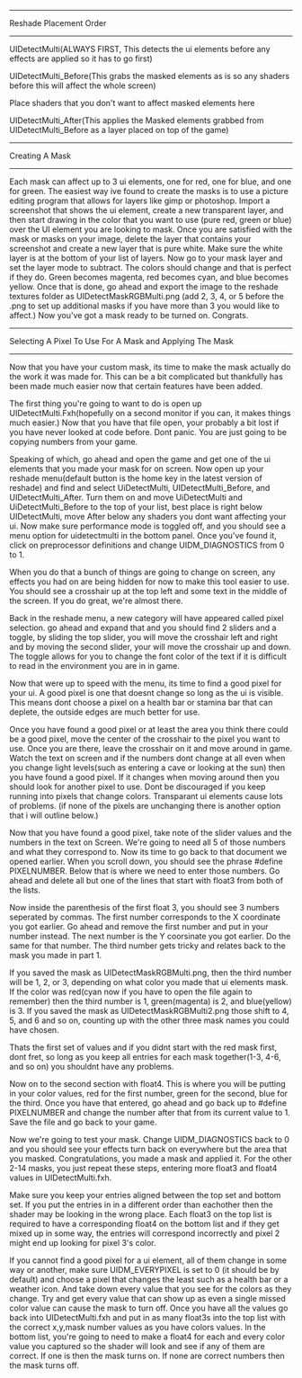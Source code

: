 ------------------------------------------------------------------------------------------------------------------------------------------------------
Reshade Placement Order

------------------------------------------------------------------------------------------------------------------------------------------------------
UIDetectMulti(ALWAYS FIRST, This detects the ui elements before any effects are applied so it has to go first)

UIDetectMulti_Before(This grabs the masked elements as is so any shaders before this will affect the whole screen)

Place shaders that you don't want to affect masked elements here

UIDetectMulti_After(This applies the Masked elements grabbed from UIDetectMulti_Before as a layer placed on top of the game)

------------------------------------------------------------------------------------------------------------------------------------------------------
Creating A Mask

------------------------------------------------------------------------------------------------------------------------------------------------------
Each mask can affect up to 3 ui elements, one for red, one for blue, and one for green. The easiest way ive found to create the masks is to use a picture editing program that allows for layers like gimp or photoshop. Import a screenshot that shows the ui element, create a new transparent layer, and then start drawing in the color that you want to use (pure red, green or blue) over the UI element you are looking to mask. Once you are satisfied with the mask or masks on your image, delete the layer that contains your screenshot and create a new layer that is pure white. Make sure the white layer is at the bottom of your list of layers. Now go to your mask layer and set the layer mode to subtract. The colors should change and that is perfect if they do. Green becomes magenta, red becomes cyan, and blue becomes yellow. Once that is done, go ahead and export the image to the reshade textures folder as UIDetectMaskRGBMulti.png (add 2, 3, 4, or 5 before the .png to set up additional masks if you have more than 3 you would like to affect.)  Now you've got a mask ready to be turned on. Congrats. 

------------------------------------------------------------------------------------------------------------------------------------------------------
Selecting A Pixel To Use For A Mask and Applying The Mask

------------------------------------------------------------------------------------------------------------------------------------------------------
Now that you have your custom mask, its time to make the mask actually do the work it was made for. This can be a bit complicated but thankfully has been made much easier now that certain features have been added.

The first thing you're going to want to do is open up UIDetectMulti.Fxh(hopefully on a second monitor if you can, it makes things much easier.) Now that you have that file open, your probably a bit lost if you have never looked at code before. Dont panic. You are just going to be copying numbers from your game.

Speaking of which, go ahead and open the game and get one of the ui elements that you made your mask for on screen. Now open up your reshade menu(default button is the home key in the latest version of reshade) and find and select UiDetectMulti, UIDetectMulti_Before, and UIDetectMulti_After. Turn them on and move UiDetectMulti and UiDetectMulti_Before to the top of your list, best place is right below UIDetectMulti, move After below any shaders you dont want affecting your ui. Now make sure performance mode is toggled off, and you should see a menu option for uidetectmulti in the bottom panel. Once you've found it, click on preprocessor definitions and change UIDM_DIAGNOSTICS from 0 to 1.

When you do that a bunch of things are going to change on screen, any effects you had on are being hidden for now to make this tool easier to use. You should see a crosshair up at the top left and some text in the middle of the screen. If you do great, we're almost there.

Back in the reshade menu, a new category will have appeared called pixel selection. go ahead and expand that and you should find 2 sliders and a toggle, by sliding the top slider, you will move the crosshair left and right and by moving the second slider, your will move the crosshair up and down. The toggle allows for you to change the font color of the text if it is difficult to read in the environment you are in in game.

Now that were up to speed with the menu, its time to find a good pixel for your ui. A good pixel is one that doesnt change so long as the ui is visible. This means dont choose a pixel on a health bar or stamina bar that can deplete, the outside edges are much better for use.

Once you have found a good pixel or at least the area you think there could be a good pixel, move the center of the crosshair to the pixel you want to use. Once you are there, leave the crosshair on it and move around in game. Watch the text on screen and if the numbers dont change at all even when you change light levels(such as entering a cave or looking at the sun) then you have found a good pixel. If it changes when moving around then you should look for another pixel to use. Dont be discouraged if you keep running into pixels that change colors. Transparant ui elements cause lots of problems. (if none of the pixels are unchanging there is another option that i will outline below.)

Now that you have found a good pixel, take note of the slider values and the numbers in the text on Screen. We're going to need all 5 of those numbers and what they correspond to. Now its time to go back to that document we opened earlier. When you scroll down, you should see the phrase #define PIXELNUMBER. Below that is where we need to enter those numbers. Go ahead and delete all but one of the lines that start with float3 from both of the lists.

Now inside the parenthesis of the first float 3, you should see 3 numbers seperated by commas. The first number corresponds to the X coordinate you got earlier. Go ahead and remove the first number and put in your number instead. The next number is the Y coorsinate you got earlier. Do the same for that number. The third number gets tricky and relates back to the mask you made in part 1.

If you saved the mask as UIDetectMaskRGBMulti.png, then the third number will be 1, 2, or 3, depending on what color you made that ui elements mask. If the color was red(cyan now if you have to open the file again to remember) then the third number is 1, green(magenta) is 2, and blue(yellow) is 3. If you saved the mask as UIDetectMaskRGBMulti2.png those shift to 4, 5, and 6 and so on, counting up with the other three mask names you could have chosen.

Thats the first set of values and if you didnt start with the red mask first, dont fret, so long as you keep all entries for each mask together(1-3, 4-6, and so on) you shouldnt have any problems.

Now on to the second section with float4. This is where you will be putting in your color values, red for the first number, green for the second, blue for the third. Once you have that entered, go ahead and go back up to #define PIXELNUMBER and change the number after that from its current value to 1. Save the file and go back to your game.

Now we're going to test your mask. Change UIDM_DIAGNOSTICS back to 0 and you should see your effects turn back on everywhere but the area that you masked. Congratulations, you made a mask and applied it. For the other 2-14 masks, you just repeat these steps, entering more float3 and float4 values in UIDetectMulti.fxh.

Make sure you keep your entries aligned between the top set and bottom set. If you put the entries in in a different order than eachother then the shader may be looking in the wrong place. Each float3 on the top list is required to have a corresponding float4 on the bottom list and if they get mixed up in some way, the entries will correspond incorrectly and pixel 2 might end up looking for pixel 3's color.

If you cannot find a good pixel for a ui element, all of them change in some way or another, make sure UIDM_EVERYPIXEL is set to 0 (it should be by default) and choose a pixel that changes the least such as a health bar or a weather icon. And take down every value that you see for the colors as they change. Try and get every value that can show up as even a single missed color value can cause the mask to turn off. Once you have all the values go back into UIDetectMulti.fxh and put in as many float3s into the top list with the correct x,y,mask number values as you have colors values. In the bottom list, you're going to need to make a float4 for each and every color value you captured so the shader will look and see if any of them are correct. If one is then the mask turns on. If none are correct numbers then the mask turns off. 
